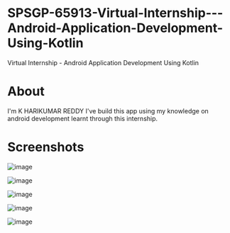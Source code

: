 # SPSGP-65913-Virtual-Internship---Android-Application-Development-Using-Kotlin
Virtual Internship - Android Application Development Using Kotlin

# About
I'm K HARIKUMAR REDDY
I've build this app using my knowledge on android development learnt through this internship.

# Screenshots
![image](https://user-images.githubusercontent.com/102991573/192829255-bbdbbb4a-4f7f-472a-84d5-ddd8d12952cc.png)

![image](https://user-images.githubusercontent.com/102991573/192829286-185c7f8f-2bae-4ada-8bd6-e1881bd3c217.png)

![image](https://user-images.githubusercontent.com/102991573/192829323-10a5a94d-d63a-4b91-982e-4550ea23422e.png)

![image](https://user-images.githubusercontent.com/102991573/192829342-1dbbfe0c-9d51-418c-91c7-fc7c7063fad8.png)

![image](https://user-images.githubusercontent.com/102991573/192829376-6ebeba05-1073-47db-a202-459343dd9c15.png)


